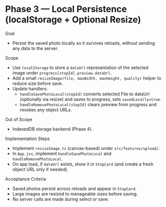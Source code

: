 # Phase 3 — Local Persistence (localStorage + Optional Resize)

Goal
- Persist the saved photo locally so it survives reloads, without sending any data to the server.

Scope
- Use `localStorage` to store a `dataUrl` representation of the selected image under `progress[stopId].preview.dataUrl`.
- Add a small `resizeImage(file, maxWidth, maxHeight, quality)` helper to reduce size before save.
- Update handlers:
  - `handleSavePhotoLocal(stopId)` converts selected File to dataUrl (optionally via resize) and saves to progress, sets `savedLocally=true`.
  - `handleRemovePhotoLocal(stopId)` clears preview from progress and revokes any object URLs.

Out of Scope
- IndexedDB storage backend (Phase 4).

Implementation Steps
- Implement `resizeImage.ts` (canvas-based) under `src/features/upload/`.
- In `App.jsx`, implement `handleSavePhotoLocal` and `handleRemovePhotoLocal`.
- On app load, if `dataUrl` exists, show it in `StopCard` (and create a fresh object URL only if needed).

Acceptance Criteria
- Saved photos persist across reloads and appear in `StopCard`.
- Large images are resized to manageable sizes before saving.
- No server calls are made during select or save.
